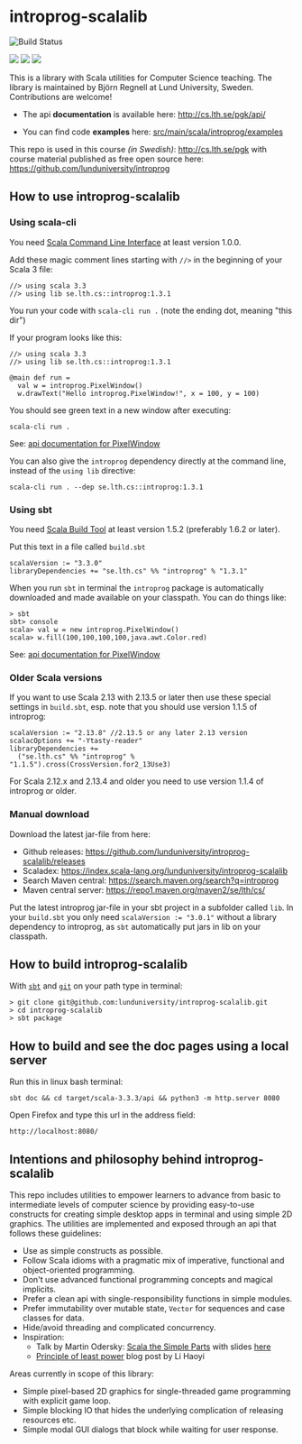 # introprog-scalalib

![Build Status](https://github.com/lunduniversity/introprog-scalalib/actions/workflows/main.yml/badge.svg)

[<img src="https://img.shields.io/maven-central/v/se.lth.cs/introprog_3.svg?label=latest%20release%20for%20Scala%203">](http://search.maven.org/#search%7Cga%7C1%7Cg%3Ase.lth.cs%20a%3Aintroprog_3)  [<img src="https://img.shields.io/maven-central/v/se.lth.cs/introprog_2.13.svg?label=latest%20release%20for%20Scala%20%202.13">](http://search.maven.org/#search%7Cga%7C1%7Cg%3Ase.lth.cs%20a%3Aintroprog_2.13)  [<img src="https://img.shields.io/maven-central/v/se.lth.cs/introprog_2.12.svg?label=latest%20release%20for%20Scala%20%202.12">](http://search.maven.org/#search%7Cga%7C1%7Cg%3Ase.lth.cs%20a%3Aintroprog_2.12)

This is a library with Scala utilities for Computer Science teaching. The library is maintained by Björn Regnell at Lund University, Sweden. Contributions are welcome!

* The api **documentation** is available here: http://cs.lth.se/pgk/api/

* You can find code **examples** here: [src/main/scala/introprog/examples](https://github.com/lunduniversity/introprog-scalalib/tree/master/src/main/scala/introprog/examples)

This repo is used in this course *(in Swedish)*: http://cs.lth.se/pgk with course material published as free open source here: https://github.com/lunduniversity/introprog


## How to use introprog-scalalib

### Using scala-cli

You need [Scala Command Line Interface](https://scala-cli.virtuslab.org/install) at least version 1.0.0.

Add these magic comment lines starting with `//>` in the beginning of your Scala 3 file: 

```
//> using scala 3.3
//> using lib se.lth.cs::introprog:1.3.1
```

You run your code with `scala-cli run .` (note the ending dot, meaning "this dir")

If your program looks like this:

```
//> using scala 3.3
//> using lib se.lth.cs::introprog:1.3.1

@main def run = 
  val w = introprog.PixelWindow()
  w.drawText("Hello introprog.PixelWindow!", x = 100, y = 100)
```
You should see green text in a new window after executing:
```
scala-cli run .
```
See: [api documentation for PixelWindow](https://fileadmin.cs.lth.se/pgk/api/api/introprog/PixelWindow.html)

You can also give the `introprog` dependency directly at the command line, instead of the `using lib` directive:
```
scala-cli run . --dep se.lth.cs::introprog:1.3.1
```

### Using sbt

You need [Scala Build Tool](https://www.scala-sbt.org/download.html) at least version 1.5.2 (preferably 1.6.2 or later). 

Put this text in a file called `build.sbt`
```
scalaVersion := "3.3.0"
libraryDependencies += "se.lth.cs" %% "introprog" % "1.3.1"
```

When you run `sbt` in terminal the `introprog` package is automatically downloaded and made available on your classpath.
You can do things like:
```
> sbt
sbt> console
scala> val w = new introprog.PixelWindow()
scala> w.fill(100,100,100,100,java.awt.Color.red)
```
See: [api documentation for PixelWindow](https://fileadmin.cs.lth.se/pgk/api/api/introprog/PixelWindow.html)
### Older Scala versions

If you want to use Scala 2.13 with 2.13.5 or later then use these special settings in `build.sbt`, esp. note that you should use version 1.1.5 of introprog: 
```
scalaVersion := "2.13.8" //2.13.5 or any later 2.13 version
scalacOptions += "-Ytasty-reader"
libraryDependencies += 
  ("se.lth.cs" %% "introprog" % "1.1.5").cross(CrossVersion.for2_13Use3)
```

For Scala 2.12.x and 2.13.4 and older you need to use version 1.1.4 of introprog or older. 


### Manual download

Download the latest jar-file from here: 
* Github releases: https://github.com/lunduniversity/introprog-scalalib/releases
* Scaladex: https://index.scala-lang.org/lunduniversity/introprog-scalalib
* Search Maven central: https://search.maven.org/search?q=introprog
* Maven central server: https://repo1.maven.org/maven2/se/lth/cs/

Put the latest introprog jar-file in your sbt project in a subfolder called `lib`.  In your `build.sbt` you only need `scalaVersion := "3.0.1"` without a library dependency to introprog, as `sbt` automatically put jars in lib on your classpath.

## How to build introprog-scalalib

With [`sbt`](https://www.scala-sbt.org/download.html) and [`git`](https://git-scm.com/downloads) on your path type in terminal:
```
> git clone git@github.com:lunduniversity/introprog-scalalib.git
> cd introprog-scalalib
> sbt package
```

## How to build and see the doc pages using a local server

Run this in linux bash terminal:
```
sbt doc && cd target/scala-3.3.3/api && python3 -m http.server 8080
```
Open Firefox and type this url in the address field:
```
http://localhost:8080/
``` 

## Intentions and philosophy behind introprog-scalalib

This repo includes utilities to empower learners to advance from basic to intermediate levels of computer science by providing easy-to-use constructs for creating simple desktop apps in terminal and using simple 2D graphics. The utilities are implemented and exposed through an api that follows these guidelines:

* Use as simple constructs as possible.
* Follow Scala idioms with a pragmatic mix of imperative, functional and object-oriented programming.
* Don't use advanced functional programming concepts and magical implicits.
* Prefer a clean api with single-responsibility functions in simple modules.
* Prefer immutability over mutable state, `Vector` for sequences and case classes for data.
* Hide/avoid threading and complicated concurrency.
* Inspiration:
  - Talk by Martin Odersky: [Scala the Simple Parts](https://www.youtube.com/watch?v=ecekSCX3B4Q) with slides [here](https://www.slideshare.net/Odersky/scala-the-simple-parts)
  - [Principle of least power](http://www.lihaoyi.com/post/StrategicScalaStylePrincipleofLeastPower.html) blog post by Li Haoyi

Areas currently in scope of this library:

* Simple pixel-based 2D graphics for single-threaded game programming with explicit game loop.
* Simple blocking IO that hides the underlying complication of releasing resources etc.
* Simple modal GUI dialogs that block while waiting for user response.
